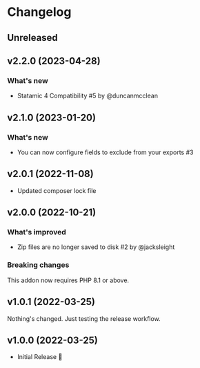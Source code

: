# Changelog

## Unreleased

## v2.2.0 (2023-04-28)

### What's new

- Statamic 4 Compatibility #5 by @duncanmcclean

## v2.1.0 (2023-01-20)

### What's new

- You can now configure fields to exclude from your exports #3

## v2.0.1 (2022-11-08)

- Updated composer lock file

## v2.0.0 (2022-10-21)

### What's improved

- Zip files are no longer saved to disk #2 by @jacksleight

### Breaking changes

This addon now requires PHP 8.1 or above.

## v1.0.1 (2022-03-25)

Nothing's changed. Just testing the release workflow.

## v1.0.0 (2022-03-25)

- Initial Release 🚀
